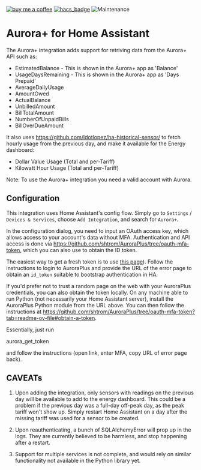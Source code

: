 [![buy me a coffee](https://img.shields.io/badge/If%20you%20like%20it-Buy%20us%20a%20coffee-green.svg?style=for-the-badge)](https://www.buymeacoffee.com/leighcurran)
[![hacs_badge](https://img.shields.io/badge/HACS-Custom-orange.svg?style=for-the-badge)](https://github.com/custom-components/hacs)
![Maintenance](https://img.shields.io/maintenance/yes/2022.svg?style=for-the-badge)

# Aurora+ for Home Assistant

The Aurora+ integration adds support for retriving data from the Aurora+ API such as:

- EstimatedBalance - This is shown in the Aurora+ app as 'Balance'
- UsageDaysRemaining - This is shown in the Aurora+ app as 'Days Prepaid'
- AverageDailyUsage
- AmountOwed
- ActualBalance
- UnbilledAmount
- BillTotalAmount
- NumberOfUnpaidBills
- BillOverDueAmount

It also uses https://github.com/ldotlopez/ha-historical-sensor/ to fetch hourly
usage from the previous day, and make it available for the Energy dashboard:

- Dollar Value Usage (Total and per-Tariff)
- Kilowatt Hour Usage (Total and per-Tariff)

Note: To use the Aurora+ integration you need a valid account with Aurora.

## Configuration

This integration uses Home Assistant's config flow. Simply go to `Settings` /
`Devices & Services`, choose `Add Integration`, and search for `Aurora+`.

In the configuration dialog, you need to input an OAuth access key, which allows
access to your account's data without MFA. Authentication and API access is done
via https://github.com/shtrom/AuroraPlus/tree/oauth-mfa-token, which you can
also use to obtain the ID token.

The easiest way to get a fresh token is to use [this
page](https://shtrom.github.io/AuroraPlus/)). Follow the instructions to login
to AuroraPlus and provide the URL of the error page to obtain an `id_token`
suitable to bootstrap authentication in HA.

If you'd prefer not to trust a random page on the web with your AuroraPlus
credentials, you can also obtain the token locally.  On any machine able to run
Python (not necessarily your Home Assistant server), install the AuroraPlus
Python module from the URL above. You can then follow the instructions at
https://github.com/shtrom/AuroraPlus/tree/oauth-mfa-token?tab=readme-ov-file#obtain-a-token.

Essentially, just run

   aurora_get_token

and follow the instructions (open link, enter MFA, copy URL of error page back).

## CAVEATs

1. Upon adding the integration, only sensors with readings on the previous day
   will be available to add to the energy dashboard. This could be a problem if
   the previous day was a full-day off-peak day, as the peak tariff won't show
   up. Simply restart Home Assistant on a day after the missing tariff was used
   for a sensor to be created.

2. Upon reauthenticating, a bunch of SQLAlchemyError will prop up in the logs.
   They are currently believed to be harmless, and stop happening after a
   restart.

3. Support for multiple services is not complete, and would rely on similar
   functionality not available in the Python library yet.
